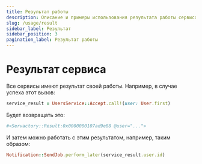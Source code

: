 ```yaml
---
title: Результат работы
description: Описание и примеры использования результата работы сервиса
slug: /usage/result
sidebar_label: Результат
sidebar_position: 3
pagination_label: Результат работы
---
```


# Результат сервиса

Все сервисы имеют результат своей работы. Например, в случае успеха этот вызов:

```ruby
service_result = UsersService::Accept.call!(user: User.first)
```

Будет возвращать это:

```ruby
#<Servactory::Result:0x0000000107ad9e88 @user="...">
```

И затем можно работать с этим результатом, например, таким образом:

```ruby
Notification::SendJob.perform_later(service_result.user.id)
```
